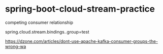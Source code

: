 # spring-boot-cloud-stream-practice

competing consumer relationship

spring.cloud.stream.bindings.<channelName>.group=test

https://dzone.com/articles/dont-use-apache-kafka-consumer-groups-the-wrong-wa

